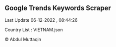 

## Google Trends Keywords Scraper 
 
Last Update 06-12-2022 , 08:44:26

Country List :
VIETNAM.json



© Abdul Muttaqin 
